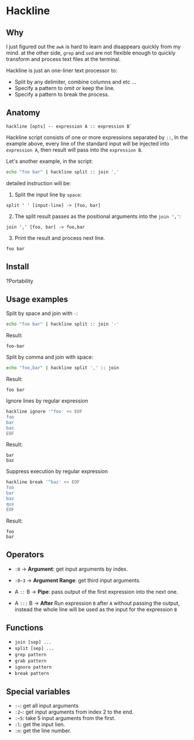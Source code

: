 # Hackline

## Why

I just figured out the `awk` is hard to learn and disappears
quickly from my mind. at the other side, `grep` and `sed` are not flexible
enough to quickly transform and process text files at the terminal.

Hackline is just an one-liner text processor to:

- Split by any delimiter, combine columns and etc ...
- Specify a pattern to omit or keep the line.
- Specify a pattern to break the process.


## Anatomy

```
hackline [opts] -- expression A :: expression B`
```


Hackline script consists of one or more expressions separated by `::`, In 
the example above, every line of the standard input will be injected into 
`expression A`, then result will pass into the `expression B`.


Let's another example, in the script:

```bash
echo "foo bar" | hackline split :: join ','

``` 

detailed instruction will be:

1. Split the input line by `space`:

```
split ' ' [input-line] -> [foo, bar]
```

2. The split result passes as the positional arguments into the `join ','`:

```
join ',' [foo, bar] -> foo,bar
```

3. Print the result and process next line.

```
foo bar
```

## Install

?Portability

## Usage examples

Split by space and join with `-`:

```bash
echo "foo bar" | hackline split :: join '-'
```

Result: 

```
foo-bar
```

Split by comma and join with space:

```bash
echo "foo,bar" | hackline split ',' :: join
```

Result: 

```
foo bar
```

Ignore lines by regular expression

```bash
hackline ignore '^foo' << EOF
foo
bar
baz
EOF
```

Result: 

```
bar
baz
```

Suppress execution by regular expression

```bash
hackline break '^baz' << EOF
foo
bar
baz
qux
EOF
```

Result: 

```
foo
bar
```


## Operators

- `:0` -> **Argument**: get input arguments by index.
- `:0~3` -> **Argument Range**: get third input arguments.
- A `::` B -> **Pipe**: pass output of the first expression into the next one.

- A `:::` B -> **After** Run expression `B` after `A` without passing the
    output, instead the whole line will be used as the input for the expression
    `B`

## Functions

- `join [sep] ...`
- `split [sep] ...`
- `grep pattern`
- `grab pattern`
- `ignore pattern`
- `break pattern`

## Special variables

- `:~`: get all input arguments
- `:2~`: get input arguments from index 2 to the end.
- `:~5`: take 5 input arguments from the first.
- `:l`: get the input lien.
- `:n`: get the line number.
